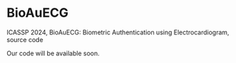 # BioAuECG
ICASSP 2024, BioAuECG: Biometric Authentication using Electrocardiogram, source code

Our code will be available soon.
